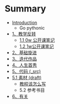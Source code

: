 # Summary

* [Introduction](README.md)
   * Go pythonic
* [1、教学反转](0MOOC/README.md)
   * [1.1  0w 公开课笔记](0MOOC/61_1w_gong_kai_ke_bi_ji.md)
   * [1.2 1w公开课笔记](0MOOC/12_1wgong_kai_ke_bi_ji.md)
* [2、基础旋进](1sTry/README.md)
* [3、迭代作品](2nDev/README.md)
* [4、人生首秀](3rDemo/README.md)
* [5、代码 (_src)](_src/README.md)
* [5.1 素材 (draft)](draft/README.md)
   * [教程该怎么写](draft/how2tutorial.md)
   * 5.2 参考书目
* [6、有关](ABOUT.md)

